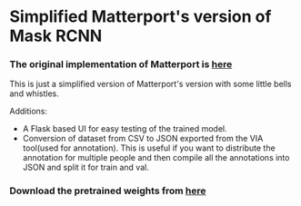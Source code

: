 # Simplified Matterport's version of Mask RCNN

### The original implementation of Matterport is [here](https://github.com/matterport/Mask_RCNN)

This is just a simplified version of Matterport's version with some little bells and whistles.

Additions:
* A Flask based UI for easy testing of the trained model.
* Conversion of dataset from CSV to JSON exported from the VIA tool(used for annotation). This is useful if you want to distribute the annotation for multiple people and then compile all the annotations into JSON and split it for train and val.

### Download the pretrained weights from [here](https://github.com/matterport/Mask_RCNN/releases/download/v2.1/mask_rcnn_balloon.h5)
